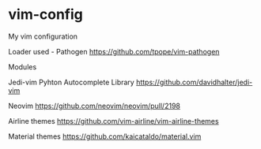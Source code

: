 # vim-config
My vim configuration

Loader used - Pathogen
https://github.com/tpope/vim-pathogen


Modules

Jedi-vim Pyhton Autocomplete Library
https://github.com/davidhalter/jedi-vim

Neovim
https://github.com/neovim/neovim/pull/2198

Airline themes
https://github.com/vim-airline/vim-airline-themes

Material themes
https://github.com/kaicataldo/material.vim
